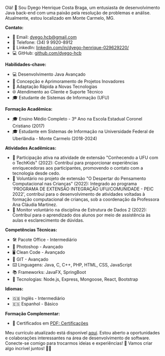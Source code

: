 Olá! 👋 Sou Dyego Henrique Costa Braga, um entusiasta de desenvolvimento Java back-end com uma paixão pela resolução de problemas e análise. Atualmente, estou localizado em Monte Carmelo, MG.

**Contato:**
- 📧 Email: dyego.hcb@gmail.com
- 📱 Telefone: (34) 9 9920-8912
- 🔗 LinkedIn: [linkedin.com/in/dyego-henrique-029629220/](https://www.linkedin.com/in/dyego-henrique-costa-braga-029629220/)
- 💻 GitHub: [github.com/dyego-hcb](https://github.com/dyego-hcb)

**Habilidades-chave:**
- 💻 Desenvolvimento Java Avançado
- 🚀 Concepção e Aprimoramento de Projetos Inovadores
- 🔄 Adaptação Rápida a Novas Tecnologias
- 🌐 Atendimento ao Cliente e Suporte Técnico
- 🎓 Estudante de Sistemas de Informação (UFU)

**Formação Acadêmica:**
- 🎓 Ensino Médio Completo - 3º Ano na Escola Estadual Coronel Cristiano (2017)
- 🎓 Estudante em Sistemas de Informação na Universidade Federal de Uberlândia - Monte Carmelo (2018-2024)

**Atividades Acadêmicas:**
- 🤝 Participação ativa na atividade de extensão "Conhecendo a UFU com o TechKids" (2022): Contribuí para proporcionar experiências enriquecedoras aos participantes, promovendo o contato com a tecnologia desde cedo.
- 🤝 Voluntário no projeto de extensão "O Despertar do Pensamento Computacional nas Crianças" (2022): Integrado ao programa 'PROGRAMA DE EXTENSÃO INTEGRAÇÃO UFU/COMUNIDADE - PEIC 2022', contribuí para o desenvolvimento de atividades voltadas à formação computacional de crianças, sob a coordenação da Professora Ana Cláudia Martinez.
- 🤝 Monitor voluntário na disciplina de Estrutura de Dados 2 (2022): Contribuí para o aprendizado dos alunos por meio de assistência às aulas e esclarecimento de dúvidas.

**Competências Técnicas:**
- 🛠️ Pacote Office - Intermediário
- 🎨 Photoshop - Avançado
- 🖥️ Clean Code - Avançado
- 🔄 GIT - Avançado
- ⌨️ Linguagens: Java, C, C++, PHP, HTML, CSS, JavaScript
- 📚 Frameworks: JavaFX, SpringBoot
- 🚀 Tecnologias: Node.js, Express, Mongoose, React, Bootstrap

**Idiomas:**
- 🇬🇧 Inglês - Intermediário
- 🇪🇸 Espanhol - Básico

**Formação Complementar:**
- 📜 Certificados em [PDF: Certificações](link_para_certificados)

Meu currículo atualizado está disponível [aqui](https://drive.google.com/drive/u/1/folders/1zzqI94uNpA2IU0JEbEmbaMd3CNc0rw3w). 
Estou aberto a oportunidades e colaborações interessantes na área de desenvolvimento de software. 
Conecte-se comigo para trocarmos ideias e experiências! 🚀
Vamos criar algo incrível juntos! 🚀✨
